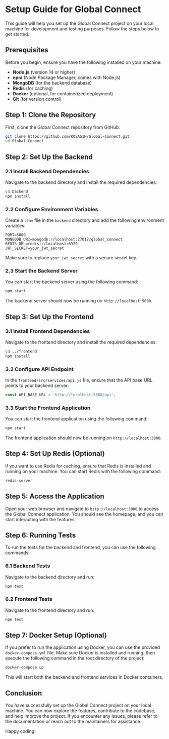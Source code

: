 # Setup Guide for Global Connect

This guide will help you set up the Global Connect project on your local machine for development and testing purposes. Follow the steps below to get started.

## Prerequisites

Before you begin, ensure you have the following installed on your machine:

- **Node.js** (version 14 or higher)
- **npm** (Node Package Manager, comes with Node.js)
- **MongoDB** (for the backend database)
- **Redis** (for caching)
- **Docker** (optional, for containerized deployment)
- **Git** (for version control)

## Step 1: Clone the Repository

First, clone the Global Connect repository from GitHub:

```bash
git clone https://github.com/KOSASIH/Global-Connect.git
cd Global-Connect
```

## Step 2: Set Up the Backend

### 2.1 Install Backend Dependencies

Navigate to the backend directory and install the required dependencies:

```bash
cd backend
npm install
```

### 2.2 Configure Environment Variables

Create a `.env` file in the `backend` directory and add the following environment variables:

```plaintext
PORT=5000
MONGODB_URI=mongodb://localhost:27017/global_connect
REDIS_URL=redis://localhost:6379
JWT_SECRET=your_jwt_secret
```

Make sure to replace `your_jwt_secret` with a secure secret key.

### 2.3 Start the Backend Server

You can start the backend server using the following command:

```bash
npm start
```

The backend server should now be running on `http://localhost:5000`.

## Step 3: Set Up the Frontend

### 3.1 Install Frontend Dependencies

Navigate to the frontend directory and install the required dependencies:

```bash
cd ../frontend
npm install
```

### 3.2 Configure API Endpoint

In the `frontend/src/services/api.js` file, ensure that the API base URL points to your backend server:

```javascript
const API_BASE_URL = 'http://localhost:5000/api';
```

### 3.3 Start the Frontend Application

You can start the frontend application using the following command:

```bash
npm start
```

The frontend application should now be running on `http://localhost:3000`.

## Step 4: Set Up Redis (Optional)

If you want to use Redis for caching, ensure that Redis is installed and running on your machine. You can start Redis with the following command:

```bash
redis-server
```

## Step 5: Access the Application

Open your web browser and navigate to `http://localhost:3000` to access the Global Connect application. You should see the homepage, and you can start interacting with the features.

## Step 6: Running Tests

To run the tests for the backend and frontend, you can use the following commands:

### 6.1 Backend Tests

Navigate to the backend directory and run:

```bash
npm test
```

### 6.2 Frontend Tests

Navigate to the frontend directory and run:

```bash
npm test
```

## Step 7: Docker Setup (Optional)

If you prefer to run the application using Docker, you can use the provided `docker-compose.yml` file. Make sure Docker is installed and running, then execute the following command in the root directory of the project:

```bash
docker-compose up
```

This will start both the backend and frontend services in Docker containers.

## Conclusion

You have successfully set up the Global Connect project on your local machine. You can now explore the features, contribute to the codebase, and help improve the project. If you encounter any issues, please refer to the documentation or reach out to the maintainers for assistance.

Happy coding!
